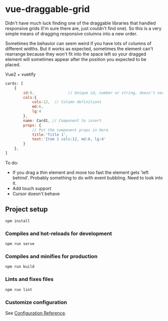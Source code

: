 # vue-draggable-grid

Didn't have much luck finding one of the draggable libraries that handled responsive grids (I'm sure there are, just couldn't find one). So this is a very simple means of dragging responsive columns into a new order.

Sometimes the behavior can seem weird if you have lots of columns of different widths. But it works as expected, sometimes the element can't rearrange because they won't fit into the space left so your dragged element will sometimes appear after the position you expected to be placed.

Vue2 + vuetify

```javascript
cards: [
	{
		id:0,				// Unique id, number or string, doesn't need to be in order
		cols:{
			cols:12,  // Column definitions
			md:6,
			lg:4
		},
		name: Card1, // Component to insert
		props: {
			// Put the component props in here
			title:'Title 1',
			text:'Item 1 cols:12, md:6, lg:4'
		}
	},
]
```

To do:
* If you drag a thin element and move too fast the element gets 'left behind'. Probably something to do with event bubbling. Need to look into it.
* Add touch support
* Cursor doesn't behave

## Project setup
```
npm install
```

### Compiles and hot-reloads for development
```
npm run serve
```

### Compiles and minifies for production
```
npm run build
```

### Lints and fixes files
```
npm run lint
```

### Customize configuration
See [Configuration Reference](https://cli.vuejs.org/config/).
